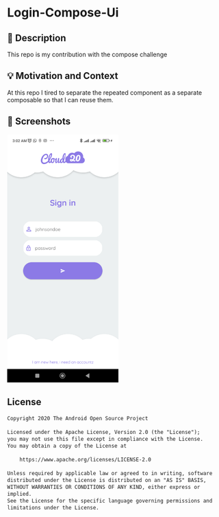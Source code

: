 # Login-Compose-Ui


## :scroll: Description
This repo is my contribution with the compose challenge


## :bulb: Motivation and Context
At this repo I tired to separate the repeated component as a separate composable so that I can reuse them.


## :camera_flash: Screenshots
<!-- You can add more screenshots here if you like -->
<img src="/results/screenshot_1.png" width="260">&emsp;

## License
```
Copyright 2020 The Android Open Source Project

Licensed under the Apache License, Version 2.0 (the "License");
you may not use this file except in compliance with the License.
You may obtain a copy of the License at

    https://www.apache.org/licenses/LICENSE-2.0

Unless required by applicable law or agreed to in writing, software
distributed under the License is distributed on an "AS IS" BASIS,
WITHOUT WARRANTIES OR CONDITIONS OF ANY KIND, either express or implied.
See the License for the specific language governing permissions and
limitations under the License.
```
